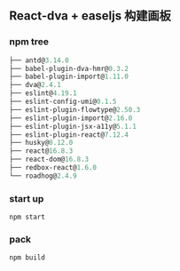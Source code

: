 ## React-dva + easeljs 构建画板

### npm tree

```powershell
├── antd@3.14.0
├── babel-plugin-dva-hmr@0.3.2
├── babel-plugin-import@1.11.0
├── dva@2.4.1
├── eslint@4.19.1
├── eslint-config-umi@0.1.5
├── eslint-plugin-flowtype@2.50.3
├── eslint-plugin-import@2.16.0
├── eslint-plugin-jsx-a11y@5.1.1
├── eslint-plugin-react@7.12.4
├── husky@0.12.0
├── react@16.8.3
├── react-dom@16.8.3
├── redbox-react@1.6.0
└── roadhog@2.4.9
```



### start up

`npm start`



### pack

`npm build`

